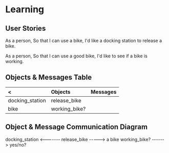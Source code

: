 <h1> Learning </h1>

<h2>User Stories</h2>

As a person,
So that I can use a bike,
I'd like a docking station to release a bike.

As a person,
So that I can use a good bike,
I'd like to see if a bike is working.

<h2>Objects & Messages Table</h2>

| <               | Objects       | Messages |
| :-------------- | :------------ | -------- |
| docking_station | release_bike  |
| bike            | working_bike? |

<h2>Object & Message Communication Diagram</h2>

docking_station <------- release_bike -----> a bike
working_bike? ------> yes/no?
